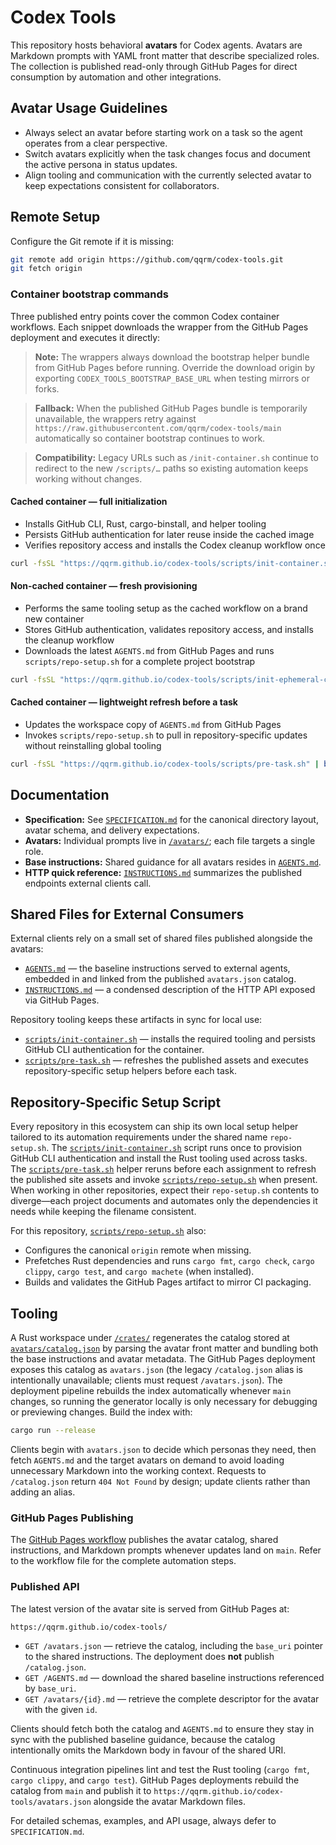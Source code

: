 # Codex Tools

This repository hosts behavioral **avatars** for Codex agents. Avatars are Markdown prompts with YAML front matter that describe specialized roles. The collection is published read-only through GitHub Pages for direct consumption by automation and other integrations.

## Avatar Usage Guidelines

- Always select an avatar before starting work on a task so the agent operates from a clear perspective.
- Switch avatars explicitly when the task changes focus and document the active persona in status updates.
- Align tooling and communication with the currently selected avatar to keep expectations consistent for collaborators.

## Remote Setup

Configure the Git remote if it is missing:

```bash
git remote add origin https://github.com/qqrm/codex-tools.git
git fetch origin
```

### Container bootstrap commands

Three published entry points cover the common Codex container workflows. Each snippet downloads the wrapper from the GitHub Pages deployment and executes it directly:

> **Note:** The wrappers always download the bootstrap helper bundle from GitHub Pages before running. Override the download origin by exporting `CODEX_TOOLS_BOOTSTRAP_BASE_URL` when testing mirrors or forks.

> **Fallback:** When the published GitHub Pages bundle is temporarily unavailable, the wrappers retry against `https://raw.githubusercontent.com/qqrm/codex-tools/main` automatically so container bootstrap continues to work.

> **Compatibility:** Legacy URLs such as `/init-container.sh` continue to redirect to the new `/scripts/…` paths so existing automation keeps working without changes.

#### Cached container — full initialization
- Installs GitHub CLI, Rust, cargo-binstall, and helper tooling
- Persists GitHub authentication for later reuse inside the cached image
- Verifies repository access and installs the Codex cleanup workflow once

```bash
curl -fsSL "https://qqrm.github.io/codex-tools/scripts/init-container.sh" | bash -s --
```

#### Non-cached container — fresh provisioning
- Performs the same tooling setup as the cached workflow on a brand new container
- Stores GitHub authentication, validates repository access, and installs the cleanup workflow
- Downloads the latest `AGENTS.md` from GitHub Pages and runs `scripts/repo-setup.sh` for a complete project bootstrap

```bash
curl -fsSL "https://qqrm.github.io/codex-tools/scripts/init-ephemeral-container.sh" | bash -s --
```

#### Cached container — lightweight refresh before a task
- Updates the workspace copy of `AGENTS.md` from GitHub Pages
- Invokes `scripts/repo-setup.sh` to pull in repository-specific updates without reinstalling global tooling

```bash
curl -fsSL "https://qqrm.github.io/codex-tools/scripts/pre-task.sh" | bash -s --
```

## Documentation

- **Specification:** See [`SPECIFICATION.md`](docs/SPECIFICATION.md) for the canonical directory layout, avatar schema, and delivery expectations.
- **Avatars:** Individual prompts live in [`/avatars/`](avatars/); each file targets a single role.
- **Base instructions:** Shared guidance for all avatars resides in [`AGENTS.md`](AGENTS.md).
- **HTTP quick reference:** [`INSTRUCTIONS.md`](docs/INSTRUCTIONS.md) summarizes the published endpoints external clients call.

## Shared Files for External Consumers

External clients rely on a small set of shared files published alongside the avatars:

- [`AGENTS.md`](AGENTS.md) — the baseline instructions served to external agents, embedded in and linked from the published `avatars.json` catalog.
- [`INSTRUCTIONS.md`](docs/INSTRUCTIONS.md) — a condensed description of the HTTP API exposed via GitHub Pages.

Repository tooling keeps these artifacts in sync for local use:

- [`scripts/init-container.sh`](scripts/init-container.sh) — installs the required tooling and persists GitHub CLI authentication for the container.
- [`scripts/pre-task.sh`](scripts/pre-task.sh) — refreshes the published assets and executes repository-specific setup helpers before each task.

## Repository-Specific Setup Script

Every repository in this ecosystem can ship its own local setup helper tailored to its automation requirements under the shared name `repo-setup.sh`. The [`scripts/init-container.sh`](scripts/init-container.sh) script runs once to provision GitHub CLI authentication and install the Rust tooling used across tasks. The [`scripts/pre-task.sh`](scripts/pre-task.sh) helper reruns before each assignment to refresh the published site assets and invoke [`scripts/repo-setup.sh`](scripts/repo-setup.sh) when present. When working in other repositories, expect their `repo-setup.sh` contents to diverge—each project documents and automates only the dependencies it needs while keeping the filename consistent.

For this repository, [`scripts/repo-setup.sh`](scripts/repo-setup.sh) also:

- Configures the canonical `origin` remote when missing.
- Prefetches Rust dependencies and runs `cargo fmt`, `cargo check`, `cargo clippy`, `cargo test`, and `cargo machete` (when installed).
- Builds and validates the GitHub Pages artifact to mirror CI packaging.

## Tooling

A Rust workspace under [`/crates/`](crates/) regenerates the catalog stored at [`avatars/catalog.json`](avatars/catalog.json) by parsing the avatar front matter and bundling both the base instructions and avatar metadata. The GitHub Pages deployment exposes this catalog as `avatars.json` (the legacy `/catalog.json` alias is intentionally unavailable; clients must request `/avatars.json`). The deployment pipeline rebuilds the index automatically whenever `main` changes, so running the generator locally is only necessary for debugging or previewing changes. Build the index with:

```bash
cargo run --release
```

Clients begin with `avatars.json` to decide which personas they need, then fetch `AGENTS.md` and the target avatars on demand to avoid loading unnecessary Markdown into the working context. Requests to `/catalog.json` return `404 Not Found` by design; update clients rather than adding an alias.

### GitHub Pages Publishing

The [GitHub Pages workflow](.github/workflows/pages.yml) publishes the avatar catalog, shared instructions, and Markdown prompts whenever updates land on `main`. Refer to the workflow file for the complete automation steps.

### Published API

The latest version of the avatar site is served from GitHub Pages at:

```text
https://qqrm.github.io/codex-tools/
```

- `GET /avatars.json` — retrieve the catalog, including the `base_uri` pointer to the shared instructions. The deployment does **not** publish `/catalog.json`.
- `GET /AGENTS.md` — download the shared baseline instructions referenced by `base_uri`.
- `GET /avatars/{id}.md` — retrieve the complete descriptor for the avatar with the given `id`.

Clients should fetch both the catalog and `AGENTS.md` to ensure they stay in sync with the published baseline guidance, because the catalog intentionally omits the Markdown body in favour of the shared URI.

Continuous integration pipelines lint and test the Rust tooling (`cargo fmt`, `cargo clippy`, and `cargo test`). GitHub Pages deployments rebuild the catalog from `main` and publish it to `https://qqrm.github.io/codex-tools/avatars.json` alongside the avatar Markdown files.

For detailed schemas, examples, and API usage, always defer to `SPECIFICATION.md`.
